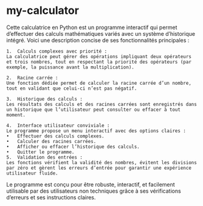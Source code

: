 # my-calculator

Cette calculatrice en Python est un programme interactif qui permet d’effectuer des calculs mathématiques variés avec un système d’historique intégré. Voici une description concise de ses fonctionnalités principales :

	1.	Calculs complexes avec priorité :
	La calculatrice peut gérer des opérations impliquant deux opérateurs et trois nombres, tout en respectant la priorité des opérateurs (par exemple, la puissance avant la multiplication).

	2.	Racine carrée :
	Une fonction dédiée permet de calculer la racine carrée d’un nombre, tout en validant que celui-ci n’est pas négatif.

	3.	Historique des calculs :
	Les résultats des calculs et des racines carrées sont enregistrés dans un historique que l’utilisateur peut consulter ou effacer à tout moment.

	4.	Interface utilisateur conviviale :
	Le programme propose un menu interactif avec des options claires :
	•	Effectuer des calculs complexes.
	•	Calculer des racines carrées.
	•	Afficher ou effacer l’historique des calculs.
	•	Quitter le programme.
	5.	Validation des entrées :
	Les fonctions vérifient la validité des nombres, évitent les divisions par zéro et gèrent les erreurs d’entrée pour garantir une expérience utilisateur fluide.

Le programme est conçu pour être robuste, interactif, et facilement utilisable par des utilisateurs non techniques grâce à ses vérifications d’erreurs et ses instructions claires.
